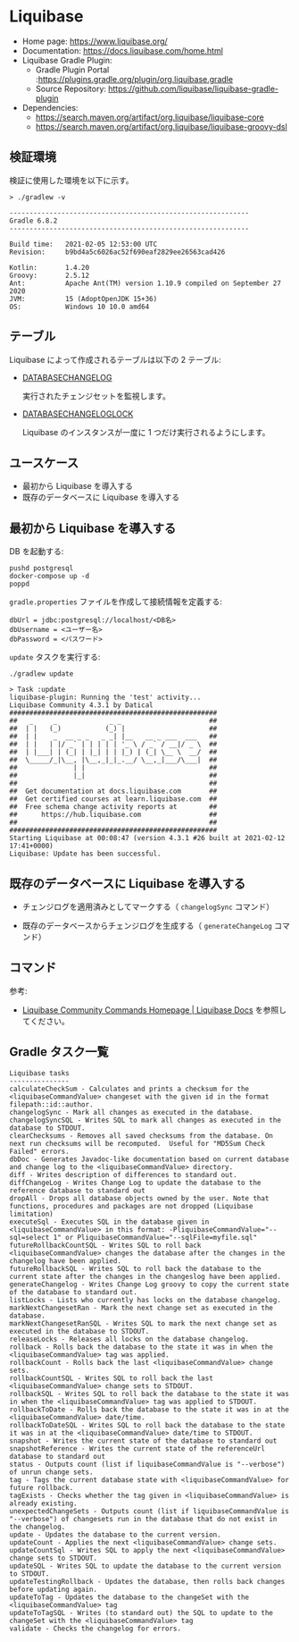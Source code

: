 # Liquibase

- Home page: <https://www.liquibase.org/>
- Documentation: <https://docs.liquibase.com/home.html>
- Liquibase Gradle Plugin:
    - Gradle Plugin Portal :<https://plugins.gradle.org/plugin/org.liquibase.gradle>
    - Source Repository: <https://github.com/liquibase/liquibase-gradle-plugin>
- Dependencies:
    - <https://search.maven.org/artifact/org.liquibase/liquibase-core>
    - <https://search.maven.org/artifact/org.liquibase/liquibase-groovy-dsl>

## 検証環境

検証に使用した環境を以下に示す。

```plaintext
> ./gradlew -v

------------------------------------------------------------
Gradle 6.8.2
------------------------------------------------------------

Build time:   2021-02-05 12:53:00 UTC
Revision:     b9bd4a5c6026ac52f690eaf2829ee26563cad426

Kotlin:       1.4.20
Groovy:       2.5.12
Ant:          Apache Ant(TM) version 1.10.9 compiled on September 27 2020
JVM:          15 (AdoptOpenJDK 15+36)
OS:           Windows 10 10.0 amd64
```

## テーブル

Liquibase によって作成されるテーブルは以下の 2 テーブル:

- [DATABASECHANGELOG](https://docs.liquibase.com/concepts/databasechangelog-table.html)

    実行されたチェンジセットを監視します。

- [DATABASECHANGELOGLOCK](https://docs.liquibase.com/concepts/databasechangeloglock-table.html)

    Liquibase のインスタンスが一度に 1 つだけ実行されるようにします。

## ユースケース

- 最初から Liquibase を導入する
- 既存のデータベースに Liquibase を導入する

## 最初から Liquibase を導入する

DB を起動する:

```shell
pushd postgresql
docker-compose up -d
poppd
```

`gradle.properties` ファイルを作成して接続情報を定義する:

```properties
dbUrl = jdbc:postgresql://localhost/<DB名>
dbUsername = <ユーザー名>
dbPassword = <パスワード>
```

`update` タスクを実行する:

```shell
./gradlew update

> Task :update
liquibase-plugin: Running the 'test' activity...
Liquibase Community 4.3.1 by Datical
####################################################
##   _     _             _ _                      ##
##  | |   (_)           (_) |                     ##
##  | |    _  __ _ _   _ _| |__   __ _ ___  ___   ##
##  | |   | |/ _` | | | | | '_ \ / _` / __|/ _ \  ##
##  | |___| | (_| | |_| | | |_) | (_| \__ \  __/  ##
##  \_____/_|\__, |\__,_|_|_.__/ \__,_|___/\___|  ##
##              | |                               ##
##              |_|                               ##
##                                                ## 
##  Get documentation at docs.liquibase.com       ##
##  Get certified courses at learn.liquibase.com  ## 
##  Free schema change activity reports at        ##
##      https://hub.liquibase.com                 ##
##                                                ##
####################################################
Starting Liquibase at 00:08:47 (version 4.3.1 #26 built at 2021-02-12 17:41+0000)
Liquibase: Update has been successful.
```

## 既存のデータベースに Liquibase を導入する

- チェンジログを適用済みとしてマークする（ `changelogSync` コマンド）

- 既存のデータベースからチェンジログを生成する（ `generateChangeLog` コマンド）

## コマンド

参考:

- [Liquibase Community Commands Homepage | Liquibase Docs](https://docs.liquibase.com/commands/community/home.html) を参照してください。

## Gradle タスク一覧

```plaintext
Liquibase tasks
---------------
calculateCheckSum - Calculates and prints a checksum for the <liquibaseCommandValue> changeset with the given id in the format filepath::id::author.
changelogSync - Mark all changes as executed in the database.
changelogSyncSQL - Writes SQL to mark all changes as executed in the database to STDOUT.
clearChecksums - Removes all saved checksums from the database. On next run checksums will be recomputed.  Useful for "MD5Sum Check Failed" errors.
dbDoc - Generates Javadoc-like documentation based on current database and change log to the <liquibaseCommandValue> directory.
diff - Writes description of differences to standard out.
diffChangeLog - Writes Change Log to update the database to the reference database to standard out
dropAll - Drops all database objects owned by the user. Note that functions, procedures and packages are not dropped (Liquibase limitation)
executeSql - Executes SQL in the database given in <liquibaseCommandValue> in this format: -PliquibaseCommandValue="--sql=select 1" or PliquibaseCommandValue="--sqlFile=myfile.sql"
futureRollbackCountSQL - Writes SQL to roll back <liquibaseCommandValue> changes the database after the changes in the changelog have been applied.
futureRollbackSQL - Writes SQL to roll back the database to the current state after the changes in the changeslog have been applied.
generateChangelog - Writes Change Log groovy to copy the current state of the database to standard out.
listLocks - Lists who currently has locks on the database changelog.
markNextChangesetRan - Mark the next change set as executed in the database.
markNextChangesetRanSQL - Writes SQL to mark the next change set as executed in the database to STDOUT.
releaseLocks - Releases all locks on the database changelog.
rollback - Rolls back the database to the state it was in when the <liquibaseCommandValue> tag was applied.
rollbackCount - Rolls back the last <liquibaseCommandValue> change sets.
rollbackCountSQL - Writes SQL to roll back the last <liquibaseCommandValue> change sets to STDOUT.
rollbackSQL - Writes SQL to roll back the database to the state it was in when the <liquibaseCommandValue> tag was applied to STDOUT.
rollbackToDate - Rolls back the database to the state it was in at the <liquibaseCommandValue> date/time.
rollbackToDateSQL - Writes SQL to roll back the database to the state it was in at the <liquibaseCommandValue> date/time to STDOUT.
snapshot - Writes the current state of the database to standard out
snapshotReference - Writes the current state of the referenceUrl database to standard out
status - Outputs count (list if liquibaseCommandValue is "--verbose") of unrun change sets.
tag - Tags the current database state with <liquibaseCommandValue> for future rollback.
tagExists - Checks whether the tag given in <liquibaseCommandValue> is already existing.
unexpectedChangeSets - Outputs count (list if liquibaseCommandValue is "--verbose") of changesets run in the database that do not exist in the changelog.
update - Updates the database to the current version.
updateCount - Applies the next <liquibaseCommandValue> change sets.
updateCountSql - Writes SQL to apply the next <liquibaseCommandValue> change sets to STDOUT.
updateSQL - Writes SQL to update the database to the current version to STDOUT.
updateTestingRollback - Updates the database, then rolls back changes before updating again.
updateToTag - Updates the database to the changeSet with the <liquibaseCommandValue> tag
updateToTagSQL - Writes (to standard out) the SQL to update to the changeSet with the <liquibaseCommandValue> tag
validate - Checks the changelog for errors.
```
